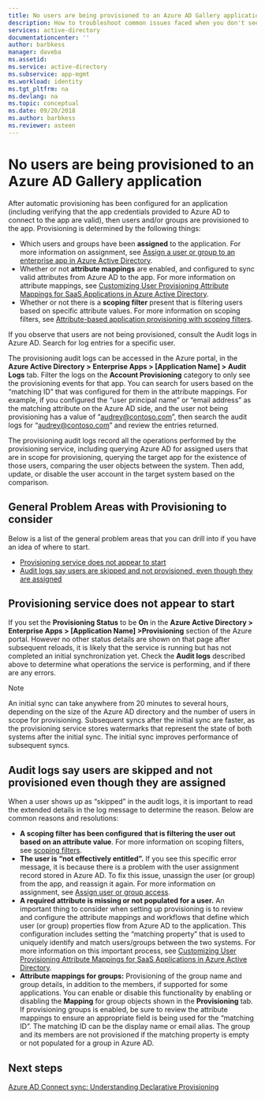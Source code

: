 ```yaml
---
title: No users are being provisioned to an Azure AD Gallery application | Microsoft Docs
description: How to troubleshoot common issues faced when you don't see users appearing in an Azure AD Gallery Application you have configured for user provisioning with Azure AD
services: active-directory
documentationcenter: ''
author: barbkess
manager: daveba
ms.assetid: 
ms.service: active-directory
ms.subservice: app-mgmt
ms.workload: identity
ms.tgt_pltfrm: na
ms.devlang: na
ms.topic: conceptual
ms.date: 09/20/2018
ms.author: barbkess
ms.reviewer: asteen
---
```


# No users are being provisioned to an Azure AD Gallery application
After automatic provisioning has been configured for an application (including verifying that the app credentials provided to Azure AD to connect to the app are valid), then users and/or groups are provisioned to the app. Provisioning is determined by the following things:

-   Which users and groups have been **assigned** to the application. For more information on assignment, see [Assign a user or group to an enterprise app in Azure Active Directory](assign-user-or-group-access-portal.md).
-   Whether or not **attribute mappings** are enabled, and configured to sync valid attributes from Azure AD to the app. For more information on attribute mappings, see [Customizing User Provisioning Attribute Mappings for SaaS Applications in Azure Active Directory](customize-application-attributes.md).
-   Whether or not there is a **scoping filter** present that is filtering users based on specific attribute values. For more information on scoping filters, see [Attribute-based application provisioning with scoping filters](define-conditional-rules-for-provisioning-user-accounts.md).
  
If you observe that users are not being provisioned, consult the Audit logs in Azure AD. Search for log entries for a specific user.

The provisioning audit logs can be accessed in the Azure portal, in the **Azure Active Directory &gt; Enterprise Apps &gt; \[Application Name\] &gt; Audit Logs** tab. Filter the logs on the **Account Provisioning** category to only see the provisioning events for that app. You can search for users based on the “matching ID” that was configured for them in the attribute mappings. For example, if you configured the “user principal name” or “email address” as the matching attribute on the Azure AD side, and the user not being provisioning has a value of “audrey@contoso.com”, then search the audit logs for “audrey@contoso.com” and review the entries returned.

The provisioning audit logs record all the operations performed by the provisioning service, including querying Azure AD for assigned users that are in scope for provisioning, querying the target app for the existence of those users, comparing the user objects between the system. Then add, update, or disable the user account in the target system based on the comparison.

## General Problem Areas with Provisioning to consider
Below is a list of the general problem areas that you can drill into if you have an idea of where to start.

- [Provisioning service does not appear to start](#provisioning-service-does-not-appear-to-start)
- [Audit logs say users are skipped and not provisioned, even though they are assigned](#audit-logs-say-users-are-skipped-and-not-provisioned-even-though-they-are-assigned)

## Provisioning service does not appear to start
If you set the **Provisioning Status** to be **On** in the **Azure Active Directory &gt; Enterprise Apps &gt; \[Application Name\] &gt;Provisioning** section of the Azure portal. However no other status details are shown on that page after subsequent reloads, it is likely that the service is running but has not completed an initial synchronization yet. Check the **Audit logs** described above to determine what operations the service is performing, and if there are any errors.

>[!NOTE]
>An initial sync can take anywhere from 20 minutes to several hours, depending on the size of the Azure AD directory and the number of users in scope for provisioning. Subsequent syncs after the initial sync are faster, as the provisioning service stores watermarks that represent the state of both systems after the initial sync. The initial sync improves performance of subsequent syncs.
>


## Audit logs say users are skipped and not provisioned even though they are assigned

When a user shows up as “skipped” in the audit logs, it is important to read the extended details in the log message to determine the reason. Below are common reasons and resolutions:

- **A scoping filter has been configured** **that is filtering the user out based on an attribute value**. For more information on scoping filters, see [scoping filters](define-conditional-rules-for-provisioning-user-accounts.md).
- **The user is “not effectively entitled”.** If you see this specific error message, it is because there is a problem with the user assignment record stored in Azure AD. To fix this issue, unassign the user (or group) from the app, and reassign it again. For more information on assignment, see [Assign user or group access](assign-user-or-group-access-portal.md).
- **A required attribute is missing or not populated for a user.** An important thing to consider when setting up provisioning is to review and configure the attribute mappings and workflows that define which user (or group) properties flow from Azure AD to the application. This configuration includes setting the “matching property” that is used to uniquely identify and match users/groups between the two systems. For more information on this important process, see [Customizing User Provisioning Attribute Mappings for SaaS Applications in Azure Active Directory](customize-application-attributes.md).
- **Attribute mappings for groups:** Provisioning of the group name and group details, in addition to the members, if supported for some applications. You can enable or disable this functionality by enabling or disabling the **Mapping** for group objects shown in the **Provisioning** tab. If provisioning groups is enabled, be sure to review the attribute mappings to ensure an appropriate field is being used for the “matching ID”. The matching ID can be the display name or email alias. The group and its members are not provisioned if the matching property is empty or not populated for a group in Azure AD.

## Next steps

[Azure AD Connect sync: Understanding Declarative Provisioning](../hybrid/concept-azure-ad-connect-sync-declarative-provisioning.md)
